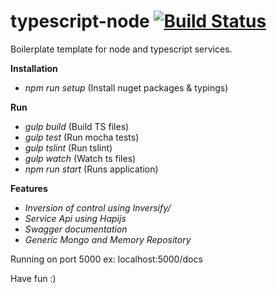 # typescript-node [![Build Status](https://travis-ci.org/Talento90/typescript-node.svg?branch=master)](https://travis-ci.org/Talento90/typescript-node)

Boilerplate template for node and typescript services.

**Installation**

* *npm run setup* (Install nuget packages & typings)

**Run**

* *gulp build* (Build TS files)
* *gulp test* (Run mocha tests)
* *gulp tslint* (Run tslint)
* *gulp watch* (Watch ts files)
* *npm run start* (Runs application)

**Features**

* *Inversion of control using Inversify/*
* *Service Api using Hapijs*
* *Swagger documentation*
* *Generic Mongo and Memory Repository*


Running on port 5000 ex: localhost:5000/docs

Have fun :)

